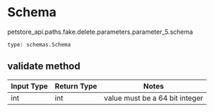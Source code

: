 # Schema
petstore_api.paths.fake.delete.parameters.parameter_5.schema
```
type: schemas.Schema
```

## validate method
Input Type | Return Type | Notes
------------ | ------------- | -------------
int | int | value must be a 64 bit integer
